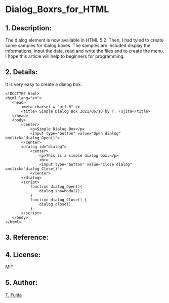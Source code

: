 # Dialog_Boxrs_for_HTML

## 1. Description:
 The dialog element is now available in HTML 5.2. Then, I had tyied to create some samples for dialog boxes. The samples are included display the informations, input the data, read and write the files and to create the menu. I hope this article will help to beginners for programming.
 
## 2. Details:
 It is very easy to create a dialog box.  
 
 ~~~
<!DOCTYPE html>
<html lang="en">
    <head>
        <meta charset = "utf-8" />
        <title> Simple Dialog Box 2021/06/10 by T. Fujita</title>
    </head>
    <body>
        <center>
            <p>Simple Dialog Box</p>
            <input type="button" value="Open dialog" onclick="dialog_Open()">    
        </center>
        <dialog id="dialog">
            <center>
                <p>This is a simple dialog box.</p>
                <br>
                <input type="button" value="Close dialog" onclick="dialog_Close()">
            </center>
        </dialog>
        <script>
            function dialog_Open(){
                dialog.showModal();
            }
            function dialog_Close() {
                dialog.close();
            }
        </script>
    </body>
</html>
 ~~~
 
 
## 3. Reference:

## 4. License:
MIT
## 5. Author:
[T. Fujita](https://github.com/To-Fujita)
